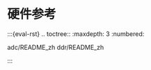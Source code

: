 # 硬件参考

:::{eval-rst}
.. toctree::
   :maxdepth: 3
   :numbered:

   adc/README_zh
   ddr/README_zh

:::
